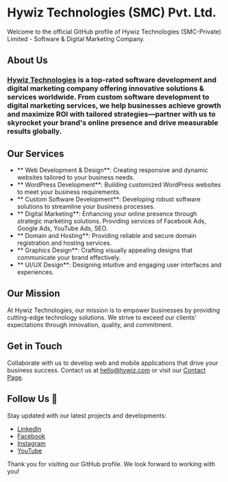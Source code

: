 # Hywiz Technologies (SMC) Pvt. Ltd.

Welcome to the official GitHub profile of Hywiz Technologies (SMC-Private) Limited - Software & Digital Marketing Company.

## About Us
### [Hywiz Technologies](https://hywiz.com) is a top-rated software development and digital marketing company offering innovative solutions & services worldwide. From custom software development to digital marketing services, we help businesses achieve growth and maximize ROI with tailored strategies—partner with us to skyrocket your brand's online presence and drive measurable results globally.

## Our Services
- ** Web Development & Design**: Creating responsive and dynamic websites tailored to your business needs.
- ** WordPress Development**: Building customized WordPress websites to meet your business requirements.
- ** Custom Software Development**: Developing robust software solutions to streamline your business processes.
- ** Digital Marketing**: Enhancing your online presence through strategic marketing solutions. Providing services of Facebook Ads, Google Ads, YouTube Ads, SEO.
- ** Domain and Hosting**: Providing reliable and secure domain registration and hosting services.
- ** Graphics Design**: Crafting visually appealing designs that communicate your brand effectively.
- ** UI/UX Design**: Designing intuitive and engaging user interfaces and experiences.

## Our Mission
At Hywiz Technologies, our mission is to empower businesses by providing cutting-edge technology solutions. We strive to exceed our clients' expectations through innovation, quality, and commitment.

## Get in Touch
Collaborate with us to develop web and mobile applications that drive your business success. Contact us at [hello@hywiz.com](mailto:hello@hywiz.com) or visit our [Contact Page](https://hywiz.com/contact-us/).

## Follow Us 📱
Stay updated with our latest projects and developments:
- [LinkedIn](https://www.linkedin.com/company/hywiz-technologies/)
- [Facebook](https://www.facebook.com/HywizTechnologies/)
- [Instagram](https://www.instagram.com/hywiztechnologies/)
- [YouTube](https://www.youtube.com/@hywiztechnologies)

Thank you for visiting our GitHub profile. We look forward to working with you!
